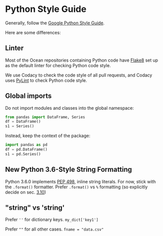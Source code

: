 # Python Style Guide

Generally, follow the [Google Python Style Guide](https://github.com/google/styleguide/blob/gh-pages/pyguide.md).

Here are some differences:

## Linter

Most of the Ocean repositories containing Python code have [Flake8](http://flake8.pycqa.org/en/latest/) set up as the default linter for checking Python code style.

We use Codacy to check the code style of all pull requests, and Codacy uses [PyLint](https://www.pylint.org/) to check Python code style.

## Global imports

Do not import modules and classes into the global namespace:

```python
from pandas import DataFrame, Series
df = DataFrame()
s1 = Series()
```

Instead, keep the context of the package:

```python
import pandas as pd
df = pd.DataFrame()
s1 = pd.Series()
```

## New Python 3.6-Style String Formatting

Python 3.6.0 implements [PEP 498](https://docs.python.org/3/whatsnew/3.6.html#whatsnew36-pep498),
inline string literals. For now, stick with the `.format()` formatter.
Prefer `.format()` vs `%` formatting (so explicitly decide on sec. [3.10](https://github.com/google/styleguide/blob/gh-pages/pyguide.md#310-strings))

## "string" vs 'string'

Prefer `''` for dictionary keys. `my_dict['key1']`

Prefer `""` for all other cases. `fname = "data.csv"`
